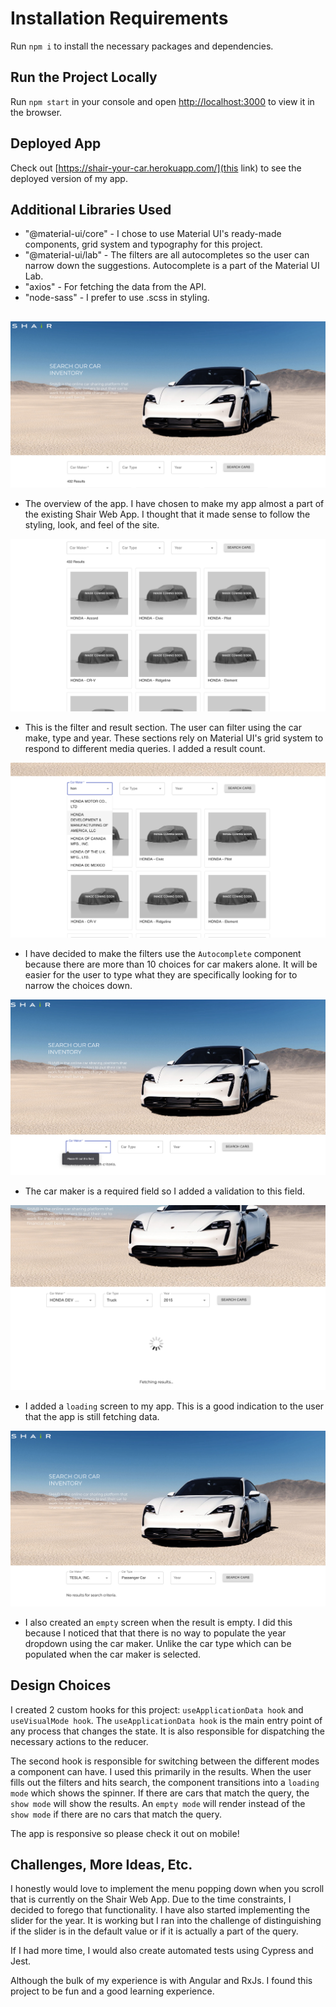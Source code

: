 # Installation Requirements

Run `npm i` to install the necessary packages and dependencies.

## Run the Project Locally

Run `npm start` in your console and open [http://localhost:3000](http://localhost:3000) to view it in the browser.

## Deployed App
Check out [https://shair-your-car.herokuapp.com/](this link) to see the deployed version of my app.

## Additional Libraries Used

  - "@material-ui/core" - I chose to use Material UI's ready-made components, grid system and typography for this project.
  - "@material-ui/lab" - The filters are all autocompletes so the user can narrow down the suggestions. Autocomplete is a part of the Material UI Lab.
  -  "axios" - For fetching the data from the API.
  -  "node-sass" - I prefer to use .scss in styling.

##
![app overview](https://github.com/emurdnt/shair/blob/main/src/assets/app-overview.png)
* The overview of the app. I have chosen to make my app almost a part of the existing Shair Web App. I thought that it made sense to follow the styling, look, and feel of the site.

![filter and result area](https://github.com/emurdnt/shair/blob/main/src/assets/filter-result-area.png)
* This is the filter and result section. The user can filter using the car make, type and year. These sections rely on Material UI's grid system to respond to different media queries. I added a result count.

![Autocomplete filters](https://github.com/emurdnt/shair/blob/main/src/assets/auto-complete-filters.png)
* I have decided to make the filters use the `Autocomplete` component because there are more than 10 choices for car makers alone. It will be easier for the user to type what they are specifically looking for to narrow the choices down.

![validation](https://github.com/emurdnt/shair/blob/main/src/assets/validation.png)
* The car maker is a required field so I added a validation to this field.

![loading state](https://github.com/emurdnt/shair/blob/main/src/assets/loading-state.png)
* I added a `loading` screen to my app. This is a good indication to the user that the app is still fetching data.

![loading state](https://github.com/emurdnt/shair/blob/main/src/assets/empty-result.png)
* I also created an `empty` screen when the result is empty. I did this because I noticed that that there is no way to populate the year dropdown using the car maker. Unlike the car type which can be populated when the car maker is selected.

## Design Choices

I created 2 custom hooks for this project: `useApplicationData hook` and `useVisualMode hook`. The `useApplicationData hook` is the main entry point of any process that changes the state. It is also responsible for dispatching the necessary actions to the reducer. 

The second hook is responsible for switching between the different modes a component can have. I used this primarily in the results. When the user fills out the filters and hits search, the component transitions into a `loading mode` which shows the spinner. If there are cars that match the query, the `show mode` will show the results. An `empty mode` will render instead of the `show mode` if there are no cars that match the query. 

The app is responsive so please check it out on mobile!

## Challenges, More Ideas, Etc.

I honestly would love to implement the menu popping down when you scroll that is currently on the Shair Web App. Due to the time constraints, I decided to forego that functionality. I have also started implementing the slider for the year. It is working but I ran into the challenge of distinguishing if the slider is in the default value or if it is actually a part of the query.

If I had more time, I would also create automated tests using Cypress and Jest.

Although the bulk of my experience is with Angular and RxJs. I found this project to be fun and a good learning experience.
